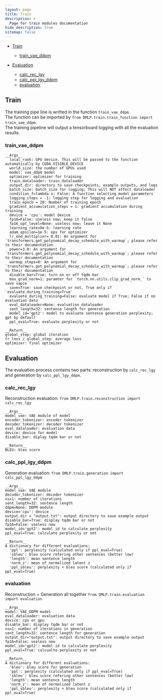 ```yaml
---
layout: page
title: Train
description: >
  Page for train modules documentation
hide_description: true
sitemap: false
---
```

- [Train](#train)
    - [train_vae_ddpm](#train_vae_ddpm)

- [Evaluation](#evaluation)
    - [calc_rec_lgy](#calc_rec_lgy)
    - [calc_ppl_lgy_ddpm](#calc_ppl_lgy_ddpm)
    - [evaluation](#evaluation)


## Train
The training pipe line is writted in the function `train_vae_ddpm`. \
The function can be imported by `from DMLP.train.train_function import train_vae_ddpm`. \
The training pipeline will output a tensorboard logging with all the evaluation results.

### train_vae_ddpm
```
__Args__  
  local_rank: GPU device. This will be passed to the function automatically by CUDA_VISIBLE_DEVICE  
  world_size: the number of GPUs used
  model: vae_ddpm model  
  optimizer: optimizer for training
  train_dataloader: train_dataloader
  output_dir: directory to save checkpoints, example outputs, and logs
  batch_size: batch_size for logging; This will NOT affect dataloader
  condition_f=lambda x: False: A function selecting model parameters
  logging_steps = -1: logging step for logging and evaluation
  train_epoch = 20: Number of training epoch
  gradient_accumulation_steps = 1: gradient accumulation during training
  device = 'cpu': model device
  fp16=False: useless now; keep it false
  fp16_opt_level=None: useless now; leave it None
  learning_rate=9e-5: learning rate
  adam_epsilon=1e-5: eps for optimizer
  lr_end_multiplier= 0.01: An argument for `transformers.get_polynomial_decay_schedule_with_warmup`; please refer to their documentation
  power=3.0: An argument for `transformers.get_polynomial_decay_schedule_with_warmup`; please refer to their documentation
  warmup_steps=0: An argument for `transformers.get_polynomial_decay_schedule_with_warmup`; please refer to their documentation
  disable_bar=True: turn on or off tqdm bar
  max_grad_norm=1: paramter for `torch.nn.utils.clip_grad_norm_` to save sapce
  save=True: save checkpoint or not, True only if `evaluate_during_training=True`
  evaluate_during_training=False: evaluate model if True; False if no evaluation data
  eval_dataloader=None: evaluation dataloader
  sent_length=32: sentence length for generation
  model_id='gpt2': model to evaluate sentence generation perplexity; gpt by default
  ppl_eval=True: evaluate perplexity or not

__Return__
global_step: global iteration
tr_loss / global_step: average loss
optimizer: final optimizer
```

## Evaluation

The evaluation process contains two parts: reconstruction by `calc_rec_lgy` and generation by `calc_ppl_lgy_ddpm`.

### calc_rec_lgy
Reconstruction evaluation:
`from DMLP.train.reconstruction import calc_rec_lgy`

```
__Args__
model_vae: VAE module of model
encoder_tokenizer: encoder tokenizer
decoder_tokenizer: decoder tokenizer
eval_dataloader: evaluation data
device: device for model
disable_bar: diplay tqdm bar or not

__Return__
BLEU: bleu score
```

### calc_ppl_lgy_ddpm
Generation evaluation:
`from DMLP.train.generation import calc_ppl_lgy_ddpm`

```
__Args__
model_vae: VAE module
decoder_tokenizer: decoder tokenizer
ns=1: number of iterations
sent_length=32: sentence length
ddpm=None: DDPM module
device='cpu': device
output_dir = "output.txt": output directory to save example output
disable_bar=True: display tqdm bar or not
fp16=False: useless now
model_id='gpt2': model id to calculate perplexity
ppl_eval=True: calculate perplexity or not

__Return__
A dictionary for different evaluations:
  'ppl': perplexity (calculated only if ppl_eval=True)
  'sbleu': bleu score refering other sentences (better low)
  'length': mean sentence length
  'norm_z': mean of normalized latent z
  'ppl_sbleu': perplexity + bleu score (calculated only if ppl_eval=True)
```

### evaluation
Reconstruction + Generation all together
`from DMLP.train.evaluation import evaluation`

```
__Args__
model: VAE_DDPM model
eval_dataloader: evaluation data
device: cpu or gpu
disable_bar: display tqdm bar or not
ns=1: number of iterations in generation
sent_length=32: sentence length for generation
output_dir="output.txt": output directory to save example output
fp16=False: useless now
model_id='gpt2': model id to calculate perplexity
ppl_eval=True: calcualte perplexity or not 

__Return__
A dictionary for different evaluations:
  'bleu': bleu score for generation
  'ppl': perplexity (calculated only if ppl_eval=True)
  'sbleu': bleu score refering other sentences (better low)
  'length': mean sentence length
  'norm_z': mean of normalized latent z
  'ppl_sbleu': perplexity + bleu score (calculated only if ppl_eval=True)
```
